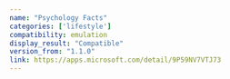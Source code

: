 ```yaml
---
name: "Psychology Facts"
categories: ['lifestyle']
compatibility: emulation
display_result: "Compatible"
version_from: "1.1.0"
link: https://apps.microsoft.com/detail/9P59NV7VTJ73
---
```

